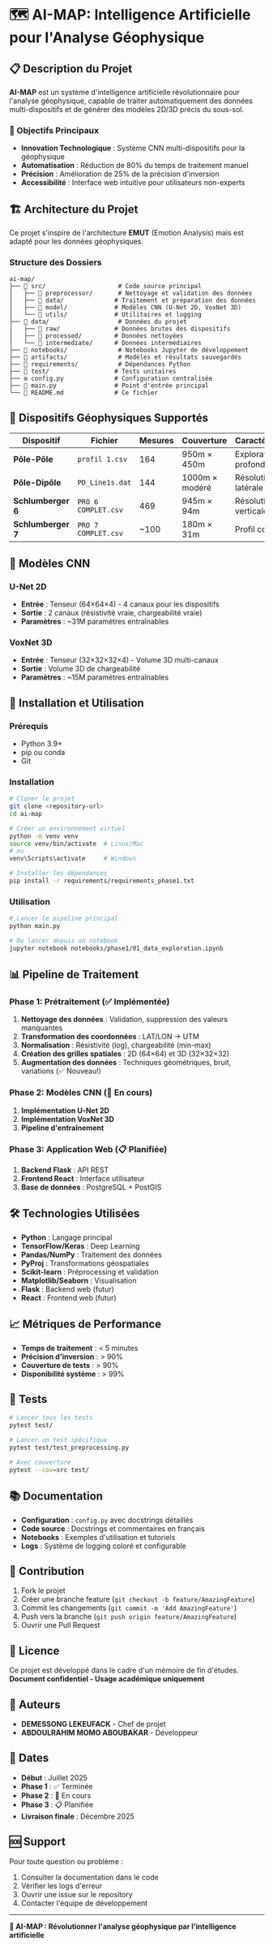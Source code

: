 # 🗺️ AI-MAP: Intelligence Artificielle pour l'Analyse Géophysique

## 📋 Description du Projet

**AI-MAP** est un système d'intelligence artificielle révolutionnaire pour l'analyse géophysique, capable de traiter automatiquement des données multi-dispositifs et de générer des modèles 2D/3D précis du sous-sol.

### 🎯 Objectifs Principaux

- **Innovation Technologique** : Système CNN multi-dispositifs pour la géophysique
- **Automatisation** : Réduction de 80% du temps de traitement manuel
- **Précision** : Amélioration de 25% de la précision d'inversion
- **Accessibilité** : Interface web intuitive pour utilisateurs non-experts

## 🏗️ Architecture du Projet

Ce projet s'inspire de l'architecture **EMUT** (Emotion Analysis) mais est adapté pour les données géophysiques.

### Structure des Dossiers

```
ai-map/
├── 📁 src/                    # Code source principal
│   ├── 📁 preprocessor/       # Nettoyage et validation des données
│   ├── 📁 data/              # Traitement et préparation des données
│   ├── 📁 model/             # Modèles CNN (U-Net 2D, VoxNet 3D)
│   └── 📁 utils/             # Utilitaires et logging
├── 📁 data/                   # Données du projet
│   ├── 📁 raw/               # Données brutes des dispositifs
│   ├── 📁 processed/         # Données nettoyées
│   └── 📁 intermediate/      # Données intermédiaires
├── 📁 notebooks/              # Notebooks Jupyter de développement
├── 📁 artifacts/              # Modèles et résultats sauvegardés
├── 📁 requirements/           # Dépendances Python
├── 📁 test/                  # Tests unitaires
├── ⚙️ config.py              # Configuration centralisée
├── 🚀 main.py                # Point d'entrée principal
└── 📖 README.md              # Ce fichier
```

## 🔬 Dispositifs Géophysiques Supportés

| Dispositif | Fichier | Mesures | Couverture | Caractéristiques |
|------------|---------|---------|------------|------------------|
| **Pôle-Pôle** | `profil 1.csv` | 164 | 950m × 450m | Exploration profonde |
| **Pôle-Dipôle** | `PD_Line1s.dat` | 144 | 1000m × modéré | Résolution latérale élevée |
| **Schlumberger 6** | `PRO 6 COMPLET.csv` | 469 | 945m × 94m | Résolution verticale élevée |
| **Schlumberger 7** | `PRO 7 COMPLET.csv` | ~100 | 180m × 31m | Profil court |

## 🧠 Modèles CNN

### U-Net 2D
- **Entrée** : Tenseur (64×64×4) - 4 canaux pour les dispositifs
- **Sortie** : 2 canaux (résistivité vraie, chargeabilité vraie)
- **Paramètres** : ~31M paramètres entraînables

### VoxNet 3D
- **Entrée** : Tenseur (32×32×32×4) - Volume 3D multi-canaux
- **Sortie** : Volume 3D de chargeabilité
- **Paramètres** : ~15M paramètres entraînables

## 🚀 Installation et Utilisation

### Prérequis

- Python 3.9+
- pip ou conda
- Git

### Installation

```bash
# Cloner le projet
git clone <repository-url>
cd ai-map

# Créer un environnement virtuel
python -m venv venv
source venv/bin/activate  # Linux/Mac
# ou
venv\Scripts\activate     # Windows

# Installer les dépendances
pip install -r requirements/requirements_phase1.txt
```

### Utilisation

```bash
# Lancer le pipeline principal
python main.py

# Ou lancer depuis un notebook
jupyter notebook notebooks/phase1/01_data_exploration.ipynb
```

## 📊 Pipeline de Traitement

### Phase 1: Prétraitement (✅ Implémentée)
1. **Nettoyage des données** : Validation, suppression des valeurs manquantes
2. **Transformation des coordonnées** : LAT/LON → UTM
3. **Normalisation** : Résistivité (log), chargeabilité (min-max)
4. **Création des grilles spatiales** : 2D (64×64) et 3D (32×32×32)
5. **Augmentation des données** : Techniques géométriques, bruit, variations (✅ Nouveau!)

### Phase 2: Modèles CNN (🔄 En cours)
1. **Implémentation U-Net 2D**
2. **Implémentation VoxNet 3D**
3. **Pipeline d'entraînement**

### Phase 3: Application Web (📋 Planifiée)
1. **Backend Flask** : API REST
2. **Frontend React** : Interface utilisateur
3. **Base de données** : PostgreSQL + PostGIS

## 🛠️ Technologies Utilisées

- **Python** : Langage principal
- **TensorFlow/Keras** : Deep Learning
- **Pandas/NumPy** : Traitement des données
- **PyProj** : Transformations géospatiales
- **Scikit-learn** : Préprocessing et validation
- **Matplotlib/Seaborn** : Visualisation
- **Flask** : Backend web (futur)
- **React** : Frontend web (futur)

## 📈 Métriques de Performance

- **Temps de traitement** : < 5 minutes
- **Précision d'inversion** : > 90%
- **Couverture de tests** : > 90%
- **Disponibilité système** : > 99%

## 🧪 Tests

```bash
# Lancer tous les tests
pytest test/

# Lancer un test spécifique
pytest test/test_preprocessing.py

# Avec couverture
pytest --cov=src test/
```

## 📚 Documentation

- **Configuration** : `config.py` avec docstrings détaillés
- **Code source** : Docstrings et commentaires en français
- **Notebooks** : Exemples d'utilisation et tutoriels
- **Logs** : Système de logging coloré et configurable

## 🤝 Contribution

1. Fork le projet
2. Créer une branche feature (`git checkout -b feature/AmazingFeature`)
3. Commit les changements (`git commit -m 'Add AmazingFeature'`)
4. Push vers la branche (`git push origin feature/AmazingFeature`)
5. Ouvrir une Pull Request

## 📄 Licence

Ce projet est développé dans le cadre d'un mémoire de fin d'études.
**Document confidentiel - Usage académique uniquement**

## 👥 Auteurs

- **DEMESSONG LEKEUFACK** - Chef de projet
- **ABDOULRAHIM MOMO ABOUBAKAR** - Développeur

## 📅 Dates

- **Début** : Juillet 2025
- **Phase 1** : ✅ Terminée
- **Phase 2** : 🔄 En cours
- **Phase 3** : 📋 Planifiée
- **Livraison finale** : Décembre 2025

## 🆘 Support

Pour toute question ou problème :
1. Consulter la documentation dans le code
2. Vérifier les logs d'erreur
3. Ouvrir une issue sur le repository
4. Contacter l'équipe de développement

---

**🎯 AI-MAP : Révolutionner l'analyse géophysique par l'intelligence artificielle**
